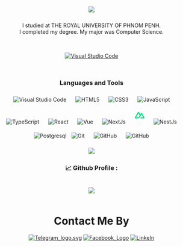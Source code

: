 

<div>
<div align="center">

<h1 align="center">
    <img src="https://readme-typing-svg.herokuapp.com/?font=Righteous&size=35&center=true&vCenter=true&width=500&height=70&duration=4000&lines=Hi+There!+👋;+I'm+Cheata+...!;" />
</h1>
  <p>
      I studied at THE ROYAL UNIVERSITY OF PHNOM PENH.<br>
       I completed my degree. My major was Computer Science.<br> <br>
    <a href="https://www.rupp.edu.kh">
      <img  alt="Visual Studio Code" width="50px" src="https://i.imgur.com/UyGOhnf.png" style="padding:30px 30px;" />
    </a>
    <br>
  </p> 


### Languages and Tools
<img  alt="Visual Studio Code" width="26px" src="https://cdn.jsdelivr.net/gh/devicons/devicon/icons/vscode/vscode-original.svg" style="padding:10px 10px;" />
<img  alt="HTML5" width="26px" src="https://cdn.jsdelivr.net/gh/devicons/devicon/icons/html5/html5-original.svg" style="padding:10px 10px;"/>
<img  alt="CSS3" width="26px" src="https://cdn.jsdelivr.net/gh/devicons/devicon/icons/css3/css3-original.svg" style="padding:10px 10px;" />
<img  alt="JavaScript" width="26px" src="https://cdn.jsdelivr.net/gh/devicons/devicon/icons/javascript/javascript-original.svg" style="padding:10px 10px;" />
<img  alt="TypeScript" width="26px" src="https://cdn.jsdelivr.net/gh/devicons/devicon/icons/typescript/typescript-original.svg" style="padding:10px 10px;" />
<img  alt="React" width="26px" src="https://cdn.jsdelivr.net/gh/devicons/devicon/icons/react/react-original.svg" style="padding:10px 10px;" />
<img  alt="Vue" width="26px" src="https://v2.vuejs.org/images/logo.svg" style="padding:10px 10px;" />
<img  alt="NextJs" width="26px" src="https://cdn.jsdelivr.net/gh/devicons/devicon/icons/nextjs/nextjs-original.svg" style="padding:10px 10px; fill:#fff;" />
<img  alt="NuxtJs" width="26px" src="https://raw.githubusercontent.com/nuxt/modules/main/icons/nuxt.svg" style="padding:10px 10px; fill:#fff;" />
<img  alt="NestJs" width="26px" src="https://upload.wikimedia.org/wikipedia/commons/thumb/a/a8/NestJS.svg/1242px-NestJS.svg.png?20221211225055" style="padding:10px 10px;" />
<img  alt="Postgresql" width="26px" src="https://cdn.jsdelivr.net/gh/devicons/devicon/icons/postgresql/postgresql-original.svg" style="padding:10px 10px;" />
<img  alt="Git" width="26px" src="https://cdn.jsdelivr.net/gh/devicons/devicon/icons/git/git-original.svg" style="padding-right:10px;" />
<img alt="GitHub" width="26px" src="https://user-images.githubusercontent.com/3369400/139447912-e0f43f33-6d9f-45f8-be46-2df5bbc91289.png" style="padding:10px 10px;"/>
<img alt="GitHub" width="26px" src="https://about.gitlab.com/images/press/gitlab-logo-500-rgb.png" style="padding:10px 10px;"/>



![](https://visitcount.itsvg.in/api?id=socheatathai&label=Profile%20Views&color=12&icon=0&pretty=false)

### 📈 Github Profile :
<a href="https://github.com/socheatathai">
</a>
<br>
<a href="https://github.com/remcohalman/github-readme-stats">
<img align="center" src="https://github-readme-stats.anuraghazra1.vercel.app/api/top-langs/?username=socheatathai&layout=compact&theme=vision-friendly-dark" />
</a>

<br>
<br>
<h1>Contact Me By </h1>
<a href="https://t.me/socheata_thai">
<img   alt="Telegram_logo.svg" width="26px" src="https://upload.wikimedia.org/wikipedia/commons/8/82/Telegram_logo.svg"  /></a>
<a href="https://www.facebook.com/socheata.thai.007">
<img   alt="Facebook_Logo" width="26px" src="https://upload.wikimedia.org/wikipedia/commons/0/05/Facebook_Logo_%282019%29.png"  /></a>
<a href="https://www.linkedin.com/in/socheata-thai-586182289">
<img   alt="LinkeIn" width="26px" src="https://cdn-icons-png.flaticon.com/512/174/174857.png" /></a>
<br>
<br>
</div>
</div>

